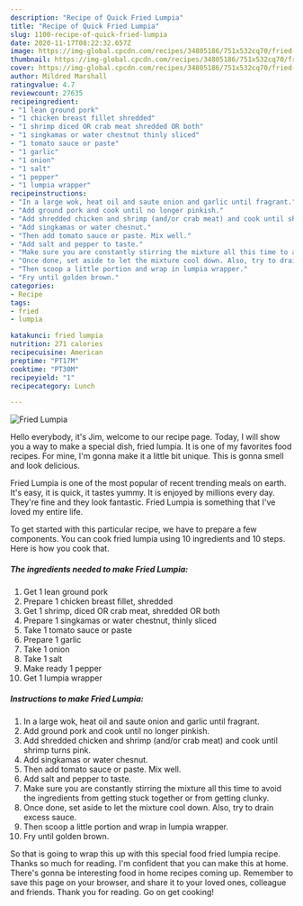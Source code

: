 ```yaml
---
description: "Recipe of Quick Fried Lumpia"
title: "Recipe of Quick Fried Lumpia"
slug: 1100-recipe-of-quick-fried-lumpia
date: 2020-11-17T08:22:32.657Z
image: https://img-global.cpcdn.com/recipes/34805186/751x532cq70/fried-lumpia-recipe-main-photo.jpg
thumbnail: https://img-global.cpcdn.com/recipes/34805186/751x532cq70/fried-lumpia-recipe-main-photo.jpg
cover: https://img-global.cpcdn.com/recipes/34805186/751x532cq70/fried-lumpia-recipe-main-photo.jpg
author: Mildred Marshall
ratingvalue: 4.7
reviewcount: 27635
recipeingredient:
- "1 lean ground pork"
- "1 chicken breast fillet shredded"
- "1 shrimp diced OR crab meat shredded OR both"
- "1 singkamas or water chestnut thinly sliced"
- "1 tomato sauce or paste"
- "1 garlic"
- "1 onion"
- "1 salt"
- "1 pepper"
- "1 lumpia wrapper"
recipeinstructions:
- "In a large wok, heat oil and saute onion and garlic until fragrant."
- "Add ground pork and cook until no longer pinkish."
- "Add shredded chicken and shrimp (and/or crab meat) and cook until shrimp turns pink."
- "Add singkamas or water chesnut."
- "Then add tomato sauce or paste. Mix well."
- "Add salt and pepper to taste."
- "Make sure you are constantly stirring the mixture all this time to avoid the ingredients from getting stuck together or from getting clunky."
- "Once done, set aside to let the mixture cool down. Also, try to drain excess sauce."
- "Then scoop a little portion and wrap in lumpia wrapper."
- "Fry until golden brown."
categories:
- Recipe
tags:
- fried
- lumpia

katakunci: fried lumpia 
nutrition: 271 calories
recipecuisine: American
preptime: "PT17M"
cooktime: "PT30M"
recipeyield: "1"
recipecategory: Lunch

---
```



![Fried Lumpia](https://img-global.cpcdn.com/recipes/34805186/751x532cq70/fried-lumpia-recipe-main-photo.jpg)

Hello everybody, it's Jim, welcome to our recipe page. Today, I will show you a way to make a special dish, fried lumpia. It is one of my favorites food recipes. For mine, I'm gonna make it a little bit unique. This is gonna smell and look delicious.



Fried Lumpia is one of the most popular of recent trending meals on earth. It's easy, it is quick, it tastes yummy. It is enjoyed by millions every day. They're fine and they look fantastic. Fried Lumpia is something that I've loved my entire life.


To get started with this particular recipe, we have to prepare a few components. You can cook fried lumpia using 10 ingredients and 10 steps. Here is how you cook that.

<!--inarticleads1-->

##### The ingredients needed to make Fried Lumpia:

1. Get 1 lean ground pork
1. Prepare 1 chicken breast fillet, shredded
1. Get 1 shrimp, diced OR crab meat, shredded OR both
1. Prepare 1 singkamas or water chestnut, thinly sliced
1. Take 1 tomato sauce or paste
1. Prepare 1 garlic
1. Take 1 onion
1. Take 1 salt
1. Make ready 1 pepper
1. Get 1 lumpia wrapper




<!--inarticleads2-->

##### Instructions to make Fried Lumpia:

1. In a large wok, heat oil and saute onion and garlic until fragrant.
1. Add ground pork and cook until no longer pinkish.
1. Add shredded chicken and shrimp (and/or crab meat) and cook until shrimp turns pink.
1. Add singkamas or water chesnut.
1. Then add tomato sauce or paste. Mix well.
1. Add salt and pepper to taste.
1. Make sure you are constantly stirring the mixture all this time to avoid the ingredients from getting stuck together or from getting clunky.
1. Once done, set aside to let the mixture cool down. Also, try to drain excess sauce.
1. Then scoop a little portion and wrap in lumpia wrapper.
1. Fry until golden brown.




So that is going to wrap this up with this special food fried lumpia recipe. Thanks so much for reading. I'm confident that you can make this at home. There's gonna be interesting food in home recipes coming up. Remember to save this page on your browser, and share it to your loved ones, colleague and friends. Thank you for reading. Go on get cooking!
